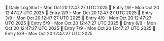📅 Daily Log Start - Mon Oct 20 12:47:27 UTC 2025
📌 Entry 1/9 - Mon Oct 20 12:47:27 UTC 2025
📌 Entry 2/9 - Mon Oct 20 12:47:27 UTC 2025
📌 Entry 3/9 - Mon Oct 20 12:47:27 UTC 2025
📌 Entry 4/9 - Mon Oct 20 12:47:27 UTC 2025
📌 Entry 5/9 - Mon Oct 20 12:47:27 UTC 2025
📌 Entry 6/9 - Mon Oct 20 12:47:27 UTC 2025
📌 Entry 7/9 - Mon Oct 20 12:47:27 UTC 2025
📌 Entry 8/9 - Mon Oct 20 12:47:27 UTC 2025
